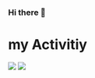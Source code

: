 ### Hi there 👋

# my Activitiy
<img src="https://github-readme-stats.vercel.app/api/top-langs/?username=poriyaASadi&hide_progress=true">
<img src="https://github-readme-stats.vercel.app/api?username=poriyaASadi&show_icons=true&theme=dark">

